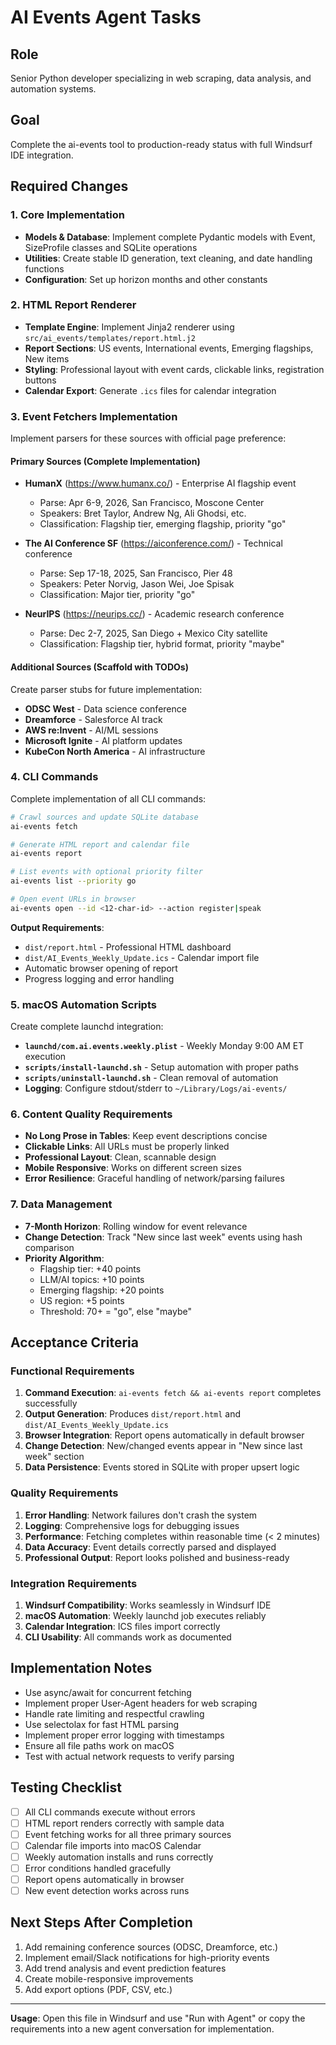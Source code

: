 # AI Events Agent Tasks

## Role
Senior Python developer specializing in web scraping, data analysis, and automation systems.

## Goal
Complete the ai-events tool to production-ready status with full Windsurf IDE integration.

## Required Changes

### 1. Core Implementation
- **Models & Database**: Implement complete Pydantic models with Event, SizeProfile classes and SQLite operations
- **Utilities**: Create stable ID generation, text cleaning, and date handling functions
- **Configuration**: Set up horizon months and other constants

### 2. HTML Report Renderer
- **Template Engine**: Implement Jinja2 renderer using `src/ai_events/templates/report.html.j2`
- **Report Sections**: US events, International events, Emerging flagships, New items
- **Styling**: Professional layout with event cards, clickable links, registration buttons
- **Calendar Export**: Generate `.ics` files for calendar integration

### 3. Event Fetchers Implementation
Implement parsers for these sources with official page preference:

#### Primary Sources (Complete Implementation)
- **HumanX** (https://www.humanx.co/) - Enterprise AI flagship event
  - Parse: Apr 6-9, 2026, San Francisco, Moscone Center
  - Speakers: Bret Taylor, Andrew Ng, Ali Ghodsi, etc.
  - Classification: Flagship tier, emerging flagship, priority "go"

- **The AI Conference SF** (https://aiconference.com/) - Technical conference
  - Parse: Sep 17-18, 2025, San Francisco, Pier 48
  - Speakers: Peter Norvig, Jason Wei, Joe Spisak
  - Classification: Major tier, priority "go"

- **NeurIPS** (https://neurips.cc/) - Academic research conference
  - Parse: Dec 2-7, 2025, San Diego + Mexico City satellite
  - Classification: Flagship tier, hybrid format, priority "maybe"

#### Additional Sources (Scaffold with TODOs)
Create parser stubs for future implementation:
- **ODSC West** - Data science conference
- **Dreamforce** - Salesforce AI track
- **AWS re:Invent** - AI/ML sessions
- **Microsoft Ignite** - AI platform updates
- **KubeCon North America** - AI infrastructure

### 4. CLI Commands
Complete implementation of all CLI commands:

```bash
# Crawl sources and update SQLite database
ai-events fetch

# Generate HTML report and calendar file
ai-events report

# List events with optional priority filter
ai-events list --priority go

# Open event URLs in browser
ai-events open --id <12-char-id> --action register|speak
```

**Output Requirements**:
- `dist/report.html` - Professional HTML dashboard
- `dist/AI_Events_Weekly_Update.ics` - Calendar import file
- Automatic browser opening of report
- Progress logging and error handling

### 5. macOS Automation Scripts
Create complete launchd integration:

- **`launchd/com.ai.events.weekly.plist`** - Weekly Monday 9:00 AM ET execution
- **`scripts/install-launchd.sh`** - Setup automation with proper paths
- **`scripts/uninstall-launchd.sh`** - Clean removal of automation
- **Logging**: Configure stdout/stderr to `~/Library/Logs/ai-events/`

### 6. Content Quality Requirements
- **No Long Prose in Tables**: Keep event descriptions concise
- **Clickable Links**: All URLs must be properly linked
- **Professional Layout**: Clean, scannable design
- **Mobile Responsive**: Works on different screen sizes
- **Error Resilience**: Graceful handling of network/parsing failures

### 7. Data Management
- **7-Month Horizon**: Rolling window for event relevance
- **Change Detection**: Track "New since last week" events using hash comparison
- **Priority Algorithm**: 
  - Flagship tier: +40 points
  - LLM/AI topics: +10 points  
  - Emerging flagship: +20 points
  - US region: +5 points
  - Threshold: 70+ = "go", else "maybe"

## Acceptance Criteria

### Functional Requirements
1. **Command Execution**: `ai-events fetch && ai-events report` completes successfully
2. **Output Generation**: Produces `dist/report.html` and `dist/AI_Events_Weekly_Update.ics`
3. **Browser Integration**: Report opens automatically in default browser
4. **Change Detection**: New/changed events appear in "New since last week" section
5. **Data Persistence**: Events stored in SQLite with proper upsert logic

### Quality Requirements
1. **Error Handling**: Network failures don't crash the system
2. **Logging**: Comprehensive logs for debugging issues
3. **Performance**: Fetching completes within reasonable time (< 2 minutes)
4. **Data Accuracy**: Event details correctly parsed and displayed
5. **Professional Output**: Report looks polished and business-ready

### Integration Requirements
1. **Windsurf Compatibility**: Works seamlessly in Windsurf IDE
2. **macOS Automation**: Weekly launchd job executes reliably
3. **Calendar Integration**: ICS files import correctly
4. **CLI Usability**: All commands work as documented

## Implementation Notes
- Use async/await for concurrent fetching
- Implement proper User-Agent headers for web scraping
- Handle rate limiting and respectful crawling
- Use selectolax for fast HTML parsing
- Implement proper error logging with timestamps
- Ensure all file paths work on macOS
- Test with actual network requests to verify parsing

## Testing Checklist
- [ ] All CLI commands execute without errors
- [ ] HTML report renders correctly with sample data
- [ ] Event fetching works for all three primary sources
- [ ] Calendar file imports into macOS Calendar
- [ ] Weekly automation installs and runs correctly
- [ ] Error conditions handled gracefully
- [ ] Report opens automatically in browser
- [ ] New event detection works across runs

## Next Steps After Completion
1. Add remaining conference sources (ODSC, Dreamforce, etc.)
2. Implement email/Slack notifications for high-priority events
3. Add trend analysis and event prediction features
4. Create mobile-responsive improvements
5. Add export options (PDF, CSV, etc.)

---

**Usage**: Open this file in Windsurf and use "Run with Agent" or copy the requirements into a new agent conversation for implementation.
